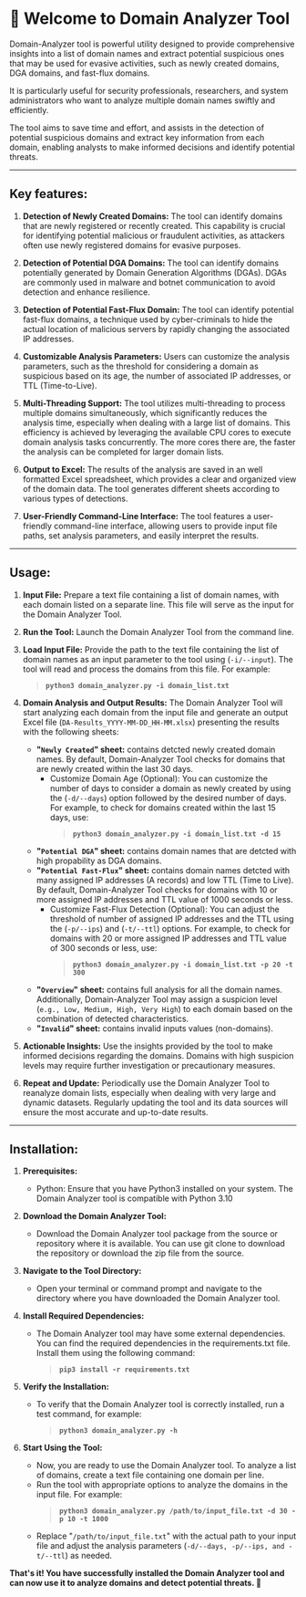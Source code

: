 # 👋 Welcome to Domain Analyzer Tool

Domain-Analyzer tool is powerful utility designed to provide comprehensive insights into a list of domain names and extract potential suspicious ones that may be used for evasive activities, such as newly created domains, DGA domains, and fast-flux domains.

It is particularly useful for security professionals, researchers, and system administrators who want to analyze multiple domain names swiftly and efficiently.

The tool aims to save time and effort, and assists in the detection of potential suspicious domains and extract key information from each domain, enabling analysts to make informed decisions and identify potential threats.

****
## Key features:

1. **Detection of Newly Created Domains:** The tool can identify domains that are newly registered or recently created. This capability is crucial for identifying potential malicious or fraudulent activities, as attackers often use newly registered domains for evasive purposes.

2. **Detection of Potential DGA Domains:** The tool can identify domains potentially generated by Domain Generation Algorithms (DGAs). DGAs are commonly used in malware and botnet communication to avoid detection and enhance resilience.

3. **Detection of Potential Fast-Flux Domain:** The tool can identify potential fast-flux domains, a technique used by cyber-criminals to hide the actual location of malicious servers by rapidly changing the associated IP addresses.

5. **Customizable Analysis Parameters:** Users can customize the analysis parameters, such as the threshold for considering a domain as suspicious based on its age, the number of associated IP addresses, or TTL (Time-to-Live).

6. **Multi-Threading Support:** The tool utilizes multi-threading to process multiple domains simultaneously, which significantly reduces the analysis time, especially when dealing with a large list of domains. This efficiency is achieved by leveraging the available CPU cores to execute domain analysis tasks concurrently. The more cores there are, the faster the analysis can be completed for larger domain lists.

7. **Output to Excel:** The results of the analysis are saved in an well formatted Excel spreadsheet, which provides a clear and organized view of the domain data. The tool generates different sheets according to various types of detections.

8. **User-Friendly Command-Line Interface:** The tool features a user-friendly command-line interface, allowing users to provide input file paths, set analysis parameters, and easily interpret the results.

****
## Usage:

1. **Input File:** Prepare a text file containing a list of domain names, with each domain listed on a separate line. This file will serve as the input for the Domain Analyzer Tool.

2. **Run the Tool:** Launch the Domain Analyzer Tool from the command line.

3. **Load Input File:** Provide the path to the text file containing the list of domain names as an input parameter to the tool using (`-i/--input`). The tool will read and process the domains from this file. For example:
     > **`python3 domain_analyzer.py -i domain_list.txt`**

5. **Domain Analysis and Output Results:** The Domain Analyzer Tool will start analyzing each domain from the input file and generate an output Excel file (`DA-Results_YYYY-MM-DD_HH-MM.xlsx`) presenting the results with the following sheets:
   * **"`Newly Created`" sheet:** contains detcted newly created domain names. By default, Domain-Analyzer Tool checks for domains that are newly created within the last 30 days.
     * Customize Domain Age (Optional): You can customize the number of days to consider a domain as newly created by using the (`-d/--days`) option followed by the desired number of days. For example, to check for domains created within the last 15 days, use:
       > **`python3 domain_analyzer.py -i domain_list.txt -d 15`**
   * **"`Potential DGA`" sheet:** contains domain names that are detcted with high propability as DGA domains.
   * **"`Potential Fast-Flux`" sheet:** contains domain names detcted with many assigned IP addresses (A records) and low TTL (Time to Live). By default, Domain-Analyzer Tool checks for domains with 10 or more assigned IP addresses and TTL value of 1000 seconds or less.
     * Customize Fast-Flux Detection (Optional): You can adjust the threshold of number of assigned IP addresses and the TTL using the (`-p/--ips`) and (`-t/--ttl`) options. For example, to check for domains with 20 or more assigned IP addresses and TTL value of 300 seconds or less, use:
       > **`python3 domain_analyzer.py -i domain_list.txt -p 20 -t 300`**
   * **"`Overview`" sheet:** contains full analysis for all the domain names. Additionally, Domain-Analyzer Tool may assign a suspicion level (`e.g., Low, Medium, High, Very High`) to each domain based on the combination of detected characteristics.
   * **"`Invalid`" sheet:** contains invalid inputs values (non-domains).

6. **Actionable Insights:** Use the insights provided by the tool to make informed decisions regarding the domains. Domains with high suspicion levels may require further investigation or precautionary measures.

7. **Repeat and Update:** Periodically use the Domain Analyzer Tool to reanalyze domain lists, especially when dealing with very large and dynamic datasets. Regularly updating the tool and its data sources will ensure the most accurate and up-to-date results.

****
## Installation:

1. **Prerequisites:**
   * Python: Ensure that you have Python3 installed on your system. The Domain Analyzer tool is compatible with Python 3.10

2. **Download the Domain Analyzer Tool:**
   * Download the Domain Analyzer tool package from the source or repository where it is available. You can use git clone to download the repository or download the zip file from the source.

3. **Navigate to the Tool Directory:**
   * Open your terminal or command prompt and navigate to the directory where you have downloaded the Domain Analyzer tool.
  
4. **Install Required Dependencies:**
   * The Domain Analyzer tool may have some external dependencies. You can find the required dependencies in the requirements.txt file. Install them using the following command:
     > **`pip3 install -r requirements.txt`**

5. **Verify the Installation:**
   * To verify that the Domain Analyzer tool is correctly installed, run a test command, for example:
     > **`python3 domain_analyzer.py -h`**

6. **Start Using the Tool:**
   * Now, you are ready to use the Domain Analyzer tool. To analyze a list of domains, create a text file containing one domain per line.
   * Run the tool with appropriate options to analyze the domains in the input file. For example:
     > **`python3 domain_analyzer.py /path/to/input_file.txt -d 30 -p 10 -t 1000`**
   * Replace "`/path/to/input_file.txt`" with the actual path to your input file and adjust the analysis parameters (`-d/--days, -p/--ips, and -t/--ttl`) as needed.

**That's it! You have successfully installed the Domain Analyzer tool and can now use it to analyze domains and detect potential threats. 💪**


